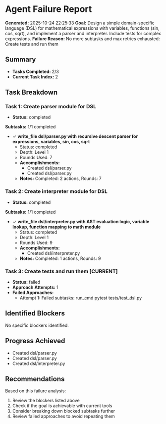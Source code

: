 # Agent Failure Report

**Generated:** 2025-10-24 22:25:33
**Goal:** Design a simple domain-specific language (DSL) for mathematical expressions with variables, functions (sin, cos, sqrt), and implement a parser and interpreter. Include tests for complex expressions.
**Failure Reason:** No more subtasks and max retries exhausted: Create tests and run them

## Summary

- **Tasks Completed:** 2/3
- **Current Task Index:** 2

## Task Breakdown

### Task 1: Create parser module for DSL 

- **Status:** completed

**Subtasks:** 1/1 completed

- ✓ **write_file dsl/parser.py with recursive descent parser for expressions, variables, sin, cos, sqrt**
  - Status: completed
  - Depth: Level 1
  - Rounds Used: 7
  - **Accomplishments:**
    - Created dsl/parser.py
    - Created dsl/parser.py
  - **Notes:** Completed: 2 actions, Rounds: 7


### Task 2: Create interpreter module for DSL 

- **Status:** completed

**Subtasks:** 1/1 completed

- ✓ **write_file dsl/interpreter.py with AST evaluation logic, variable lookup, function mapping to math module**
  - Status: completed
  - Depth: Level 1
  - Rounds Used: 9
  - **Accomplishments:**
    - Created dsl/interpreter.py
  - **Notes:** Completed: 1 actions, Rounds: 9


### Task 3: Create tests and run them **[CURRENT]**

- **Status:** failed
- **Approach Attempts:** 1
- **Failed Approaches:**
  - Attempt 1: Failed subtasks: run_cmd pytest tests/test_dsl.py


## Identified Blockers

No specific blockers identified.

## Progress Achieved

- Created dsl/parser.py
- Created dsl/parser.py
- Created dsl/interpreter.py

## Recommendations

Based on this failure analysis:
1. Review the blockers listed above
2. Check if the goal is achievable with current tools
3. Consider breaking down blocked subtasks further
4. Review failed approaches to avoid repeating them

